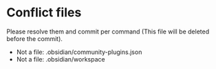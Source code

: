 # Conflict files
Please resolve them and commit per command (This file will be deleted before the commit).
- Not a file: .obsidian/community-plugins.json
- Not a file: .obsidian/workspace